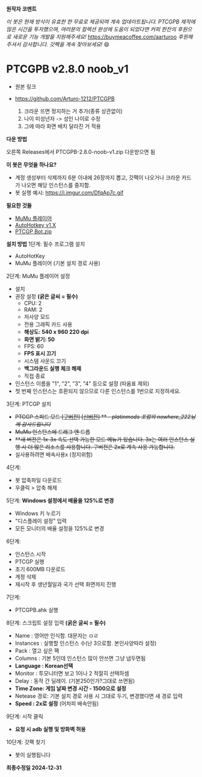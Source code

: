 

**원작자 코멘트**

*이 봇은 현재 방식이 유효한 한 무료로 제공되며 계속 업데이트됩니다. PTCGPB 제작에 많은 시간을 투자했으며, 여러분의 컬렉션 완성에 도움이 되었다면 커피 한잔의 후원으로 새로운 기능 개발을 지원해주세요!*
https://buymeacoffee.com/aarturoo
*후원해주셔서 감사합니다. 갓팩을 계속 찾아보세요!* 😄

# **PTCGPB v2.8.0 noob_v1**
- 원본 링크
- https://github.com/Arturo-1212/PTCGPB

  1. 크라운 뜨면 정지하는 거 추가(종류 상관없이)
  2. 나이 미성년자 -> 성인 나이로 수정
  3. 그에 따라 화면 배치 달라진 거 적용

**다운 방법**

오른쪽 Releases에서
PTCGPB-2.8.0-noob-v1.zip
다운받으면 됨

**이 봇은 무엇을 하나요?**
- 계정 생성부터 삭제까지 6분 이내에 26장까지 뽑고, 갓팩이 나오거나 크라운 카드가 나오면 해당 인스턴스를 중지함.
- 봇 실행 예시: https://i.imgur.com/DfqAp7c.gif

**필요한 것들**
- [MuMu 플레이어](https://www.mumuplayer.com/)
- [AutoHotkey v1.X](https://www.autohotkey.com/download/ahk-install.exe)
- [PTCGP Bot.zip](https://github.com/Arturo-1212/PTCGPB/archive/refs/tags/v3.0.0.zip)

**설치 방법**
1단계: 필수 프로그램 설치
- AutoHotKey
- MuMu 플레이어 (기본 설치 경로 사용)

2단계: MuMu 플레이어 설정
- 설치
- 권장 설정 **(굵은 글씨 = 필수)**
  - CPU: 2
  - RAM: 2
  - 저사양 모드
  - 전용 그래픽 카드 사용
  - **해상도: 540 x 960 220 dpi**
  - **화면 밝기: 50**
  - FPS: 60
  - **FPS 표시 끄기**
  - 시스템 사운드 끄기
  - **백그라운드 실행 체크 해제**
  - 직접 종료
- 인스턴스 이름을 "1", "2", "3", "4" 등으로 설정 (따옴표 제외)
- 첫 번째 인스턴스는 호환되지 않으므로 다른 인스턴스를 1번으로 지정하세요.

3단계: PTCGP 설치
- ~~PTCGP 스피드 모드 [[구버전]](https://modsfire.com/y6p37S9f7n2fD38) [[신버전]](https://modsfire.com/6OIgGK903XQXy6O) ** - *platinmods 포럼의 nowhere_222님께 감사드립니다*~~
- ~~MuMu 인스턴스에 드래그 앤 드롭~~
- ~~**새 버전은 1x-3x 속도 선택 가능한 모드 메뉴가 있습니다. 3x는 여러 인스턴스 실행 시 더 많은 리소스를 사용합니다. 구버전은 2x로 계속 사용 가능합니다.~~
- 실사용하려면 배속사용x (정지위험)

4단계: 
- 봇 압축파일 다운로드
- 우클릭 > 압축 해제

5단계: **Windows 설정에서 배율을 125%로 변경**
- Windows 키 누르기
- "디스플레이 설정" 입력
- 모든 모니터의 배율 설정을 125%로 변경

6단계:
- 인스턴스 시작
- PTCGP 실행
- 초기 600MB 다운로드
- 계정 삭제
- 재시작 후 생년월일과 국가 선택 화면까지 진행

7단계:
- PTCGPB.ahk 실행

8단계: 스크립트 설정 입력 **(굵은 글씨 = 필수)**

- Name : 영어만 인식함. 대문자는 ㅁㄹ
- Instances : 실행할 인스턴스 수(난 3으로함. 본인사양따라 설정)
- Pack : 열고 싶은 팩
- Columns : 기본 5인데 인스턴스 많이 안쓰면 그냥 냅두면됨
- **Language : Korean선택**
- Monitor : 투모니터면 보고 1이나 2 적절히 선택하셈
- Delay : 동작 간 딜레이. (기본250인가?그대로 쓰면됨)
- **Time Zone: 게임 날짜 변경 시간 - 1500으로 설정**
- Netease 경로: 기본 설치 경로 사용 시 그대로 두기, 변경했다면 새 경로 입력
- **Speed : 2x로 설정** (어차피 배속안됨)

9단계: 시작 클릭
- **요청 시 adb 실행 및 방화벽 허용**

10단계: 갓팩 찾기
- 봇이 실행됩니다

**최종수정일 2024-12-31**
